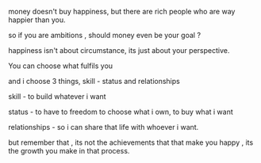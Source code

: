money doesn't buy happiness, but there are rich people who are way happier than you. 

so if you are ambitions , should money even be your goal ? 

happiness isn't about circumstance, its just about your perspective.

You can choose what fulfils you 

and i choose 3 things, skill - status and relationships 

skill - to build whatever i want 

status - to have to freedom to choose what i own, to buy what i want 

relationships - so i can share that life with whoever i want. 

but remember that , its not the achievements that that make you happy , its the growth you make in that process.


